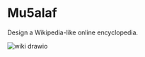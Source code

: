# Mu5alaf
Design a Wikipedia-like online encyclopedia.


![wiki drawio](https://github.com/me50/Mu5alaf/assets/109148687/e080b449-bbd7-45e2-98c6-f426e2a0b6fc)
